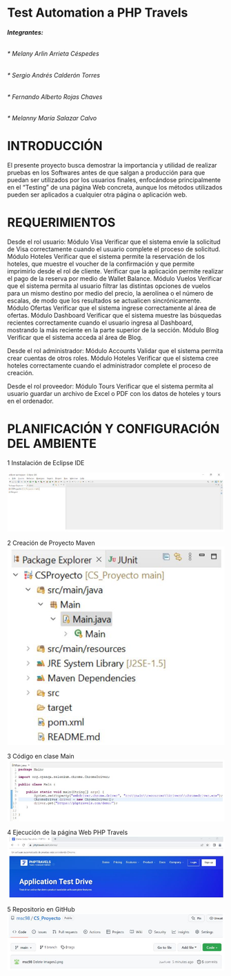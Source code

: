 # Test Automation a PHP Travels

###### **Integrantes:**
###### * Melany Arlin Arrieta Céspedes
###### * Sergio Andrés Calderón Torres
###### * Fernando Alberto Rojas Chaves
###### * Melanny María Salazar Calvo

# INTRODUCCIÓN
El presente proyecto busca demostrar la importancia y utilidad de realizar pruebas en los Softwares antes de que salgan a producción para que puedan ser utilizados por los usuarios finales, enfocándose principalmente en el “Testing” de una página Web concreta, aunque los métodos utilizados pueden ser aplicados a cualquier otra página o aplicación web.

# REQUERIMIENTOS 
Desde el rol usuario:
Módulo Visa
Verificar que el sistema envíe la solicitud de Visa correctamente cuando el usuario complete el proceso de solicitud.
Módulo Hoteles
Verificar que el sistema permite la reservación de los hoteles, que muestre el voucher de la confirmación y que permite imprimirlo desde el rol de cliente.
Verificar que la aplicación permite realizar el pago de la reserva por medio de Wallet Balance.
Módulo Vuelos
Verificar que el sistema permita al usuario filtrar las distintas opciones de vuelos para un mismo destino por medio del precio, la aerolínea o el número de escalas, de modo que los resultados se actualicen sincrónicamente.
Módulo Ofertas
Verificar que el sistema ingrese correctamente al área de ofertas.
Módulo Dashboard
Verificar que el sistema muestre las búsquedas recientes correctamente cuando el usuario ingresa al Dashboard, mostrando la más reciente en la parte superior de la sección.
Módulo Blog
Verificar que el sistema acceda al área de Blog.

Desde el rol administrador:
Módulo Accounts
Validar que el sistema permita crear cuentas de otros roles.
Módulo Hoteles
Verificar que el sistema cree hoteles correctamente cuando el administrador complete el proceso de creación.

Desde el rol proveedor:
      Módulo Tours
Verificar que el sistema permita al usuario guardar un archivo de Excel o PDF con los datos de hoteles y tours en el ordenador.

# PLANIFICACIÓN Y CONFIGURACIÓN DEL AMBIENTE

1 Instalación de Eclipse IDE

![](https://github.com/MelanyAC/CS_Proyecto/blob/main/IDE%20Eclipse.JPG)

2 Creación de Proyecto Maven
![](https://github.com/MelanyAC/CS_Proyecto/blob/main/Proyecto%20Maven.JPG)

3 Código en clase Main
![](https://github.com/MelanyAC/CS_Proyecto/blob/main/Main.JPG)

4 Ejecución de la página Web PHP Travels
![](https://github.com/MelanyAC/CS_Proyecto/blob/main/PHP%20Travels.JPG)

5 Repositorio en GitHub
![](https://github.com/MelanyAC/CS_Proyecto/blob/main/Git.JPG)

